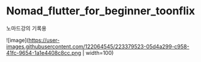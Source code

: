 # Nomad_flutter_for_beginner_toonflix

노마드강의 기록용

![image](https://user-images.githubusercontent.com/122064545/223379523-05d4a299-c958-41fc-9654-1a1e4408c8cc.png | width=100)
